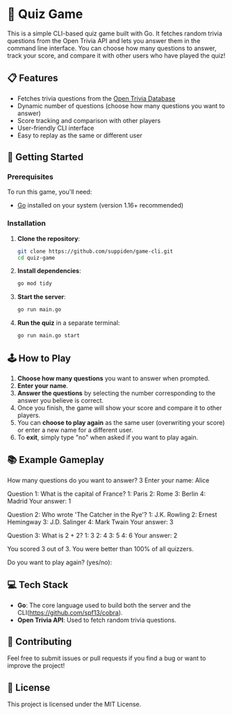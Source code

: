 # 🧠 Quiz Game

This is a simple CLI-based quiz game built with Go. It fetches random trivia questions from the Open Trivia API and lets you answer them in the command line interface. You can choose how many questions to answer, track your score, and compare it with other users who have played the quiz!

## 📋 Features
- Fetches trivia questions from the [Open Trivia Database](https://opentdb.com/)
- Dynamic number of questions (choose how many questions you want to answer)
- Score tracking and comparison with other players
- User-friendly CLI interface
- Easy to replay as the same or different user

## 🚀 Getting Started

### Prerequisites
To run this game, you'll need:
- [Go](https://golang.org/doc/install) installed on your system (version 1.16+ recommended)

### Installation
1. **Clone the repository**:
    ```bash
    git clone https://github.com/suppiden/game-cli.git
    cd quiz-game
    ```

2. **Install dependencies**:
    ```bash
    go mod tidy
    ```

3. **Start the server**:
    ```bash
    go run main.go
    ```

4. **Run the quiz** in a separate terminal:
    ```bash
    go run main.go start
    ```

## 🕹 How to Play

1. **Choose how many questions** you want to answer when prompted.
2. **Enter your name**.
3. **Answer the questions** by selecting the number corresponding to the answer you believe is correct.
4. Once you finish, the game will show your score and compare it to other players.
5. You can **choose to play again** as the same user (overwriting your score) or enter a new name for a different user.
6. To **exit**, simply type "no" when asked if you want to play again.

## 📚 Example Gameplay


How many questions do you want to answer? 3 Enter your name: Alice

Question 1: What is the capital of France? 1: Paris 2: Rome 3: Berlin 4: Madrid Your answer: 1

Question 2: Who wrote 'The Catcher in the Rye'? 1: J.K. Rowling 2: Ernest Hemingway 3: J.D. Salinger 4: Mark Twain Your answer: 3

Question 3: What is 2 + 2? 1: 3 2: 4 3: 5 4: 6 Your answer: 2

You scored 3 out of 3. You were better than 100% of all quizzers.

Do you want to play again? (yes/no):


## 💻 Tech Stack
- **Go**: The core language used to build both the server and the CLI(https://github.com/spf13/cobra).
- **Open Trivia API**: Used to fetch random trivia questions.

## 🤝 Contributing
Feel free to submit issues or pull requests if you find a bug or want to improve the project!

## 📄 License
This project is licensed under the MIT License.



